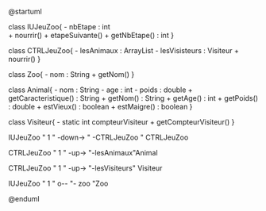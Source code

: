@startuml

class IUJeuZoo{
	- nbEtape : int  
	+ nourrir()
	+ etapeSuivante()
	+ getNbEtape() : int
}

class CTRLJeuZoo{
	- lesAnimaux : ArrayList<Animal>
	- lesVisisteurs : Visiteur
	+ nourrir()
}

class Zoo{
	- nom : String
	+ getNom()
}

class Animal{
	- nom : String
	- age : int
	- poids : double
	+ getCaracteristique() : String
	+ getNom() : String
	+ getAge() : int
	+ getPoids() : double
	+ estVieux() : boolean
	+ estMaigre() : boolean
}

class Visiteur{
	- static int compteurVisiteur
	+ getCompteurVisiteur()
}


IUJeuZoo " 1 " -down-> " -CTRLJeuZoo " CTRLJeuZoo

CTRLJeuZoo " 1 " -up-> "-lesAnimaux"Animal

CTRLJeuZoo " 1 " -up-> "-lesVisiteurs" Visiteur

IUJeuZoo " 1 " o-- "- zoo "Zoo

@enduml
